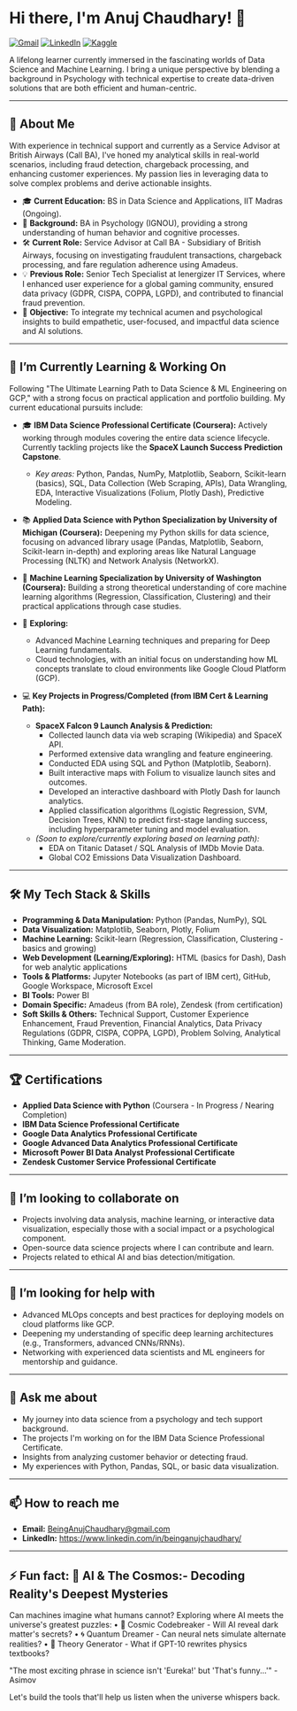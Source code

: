 # Hi there, I'm Anuj Chaudhary! 👋

<p align="left">
  <a href="mailto:BeingAnujChaudhary@gmail.com"><img src="https://img.shields.io/badge/Gmail-D14836?style=for-the-badge&logo=gmail&logoColor=white" alt="Gmail"/></a>
  <a href="https://www.linkedin.com/in/beinganujchaudhary/"><img src="https://img.shields.io/badge/LinkedIn-0077B5?style=for-the-badge&logo=linkedin&logoColor=white" alt="LinkedIn"/></a>
  <a href="https://www.kaggle.com/beinganujchaudhary"><img src="https://img.shields.io/badge/Kaggle-20BEFF?style=for-the-badge&logo=kaggle&logoColor=white" alt="Kaggle"/></a>
  </p>

A lifelong learner currently immersed in the fascinating worlds of Data Science and Machine Learning. I bring a unique perspective by blending a background in Psychology with technical expertise to create data-driven solutions that are both efficient and human-centric.

---

## 🔭 About Me

With experience in technical support and currently as a Service Advisor at British Airways (Call BA), I've honed my analytical skills in real-world scenarios, including fraud detection, chargeback processing, and enhancing customer experiences. My passion lies in leveraging data to solve complex problems and derive actionable insights.

* 🎓 **Current Education:** BS in Data Science and Applications, IIT Madras (Ongoing). 
* 🧠 **Background:** BA in Psychology (IGNOU), providing a strong understanding of human behavior and cognitive processes.
* 🛠️ **Current Role:** Service Advisor at Call BA - Subsidiary of British Airways, focusing on investigating fraudulent transactions, chargeback processing, and fare regulation adherence using Amadeus.
* 💡 **Previous Role:** Senior Tech Specialist at Ienergizer IT Services, where I enhanced user experience for a global gaming community, ensured data privacy (GDPR, CISPA, COPPA, LGPD), and contributed to financial fraud prevention.
* 🎯 **Objective:** To integrate my technical acumen and psychological insights to build empathetic, user-focused, and impactful data science and AI solutions.

---

## 🌱 I’m Currently Learning & Working On

Following "The Ultimate Learning Path to Data Science & ML Engineering on GCP," with a strong focus on practical application and portfolio building. My current educational pursuits include:

* 🎓 **IBM Data Science Professional Certificate (Coursera):** Actively working through modules covering the entire data science lifecycle. Currently tackling projects like the **SpaceX Launch Success Prediction Capstone**.
    * *Key areas:* Python, Pandas, NumPy, Matplotlib, Seaborn, Scikit-learn (basics), SQL, Data Collection (Web Scraping, APIs), Data Wrangling, EDA, Interactive Visualizations (Folium, Plotly Dash), Predictive Modeling.
* 📚 **Applied Data Science with Python Specialization by University of Michigan (Coursera):** Deepening my Python skills for data science, focusing on advanced library usage (Pandas, Matplotlib, Seaborn, Scikit-learn in-depth) and exploring areas like Natural Language Processing (NLTK) and Network Analysis (NetworkX).
* 🤖 **Machine Learning Specialization by University of Washington (Coursera):** Building a strong theoretical understanding of core machine learning algorithms (Regression, Classification, Clustering) and their practical applications through case studies.
* 🚀 **Exploring:**
    * Advanced Machine Learning techniques and preparing for Deep Learning fundamentals.
    * Cloud technologies, with an initial focus on understanding how ML concepts translate to cloud environments like Google Cloud Platform (GCP).

* 💻 **Key Projects in Progress/Completed (from IBM Cert & Learning Path):**
    * **SpaceX Falcon 9 Launch Analysis & Prediction:** 
        * Collected launch data via web scraping (Wikipedia) and SpaceX API.
        * Performed extensive data wrangling and feature engineering.
        * Conducted EDA using SQL and Python (Matplotlib, Seaborn).
        * Built interactive maps with Folium to visualize launch sites and outcomes.
        * Developed an interactive dashboard with Plotly Dash for launch analytics.
        * Applied classification algorithms (Logistic Regression, SVM, Decision Trees, KNN) to predict first-stage landing success, including hyperparameter tuning and model evaluation.
    * *(Soon to explore/currently exploring based on learning path):*
        * EDA on Titanic Dataset / SQL Analysis of IMDb Movie Data.
        * Global CO2 Emissions Data Visualization Dashboard.

---

## 🛠️ My Tech Stack & Skills

* **Programming & Data Manipulation:** Python (Pandas, NumPy), SQL
* **Data Visualization:** Matplotlib, Seaborn, Plotly, Folium
* **Machine Learning:** Scikit-learn (Regression, Classification, Clustering - basics and growing)
* **Web Development (Learning/Exploring):** HTML (basics for Dash), Dash for web analytic applications
* **Tools & Platforms:** Jupyter Notebooks (as part of IBM cert), GitHub, Google Workspace, Microsoft Excel
* **BI Tools:** Power BI
* **Domain Specific:** Amadeus (from BA role), Zendesk (from certification)
* **Soft Skills & Others:** Technical Support, Customer Experience Enhancement, Fraud Prevention, Financial Analytics, Data Privacy Regulations (GDPR, CISPA, COPPA, LGPD), Problem Solving, Analytical Thinking, Game Moderation.

---

## 🏆 Certifications

* **Applied Data Science with Python** (Coursera - In Progress / Nearing Completion)
* **IBM Data Science Professional Certificate** 
* **Google Data Analytics Professional Certificate**
* **Google Advanced Data Analytics Professional Certificate**
* **Microsoft Power BI Data Analyst Professional Certificate**
* **Zendesk Customer Service Professional Certificate**

---

## 👯 I’m looking to collaborate on

* Projects involving data analysis, machine learning, or interactive data visualization, especially those with a social impact or a psychological component.
* Open-source data science projects where I can contribute and learn.
* Projects related to ethical AI and bias detection/mitigation.

---

## 🤔 I’m looking for help with

* Advanced MLOps concepts and best practices for deploying models on cloud platforms like GCP.
* Deepening my understanding of specific deep learning architectures (e.g., Transformers, advanced CNNs/RNNs).
* Networking with experienced data scientists and ML engineers for mentorship and guidance.

---

## 💬 Ask me about

* My journey into data science from a psychology and tech support background.
* The projects I'm working on for the IBM Data Science Professional Certificate.
* Insights from analyzing customer behavior or detecting fraud.
* My experiences with Python, Pandas, SQL, or basic data visualization.

---

## 📫 How to reach me

* **Email:** BeingAnujChaudhary@gmail.com
* **LinkedIn:** https://www.linkedin.com/in/beinganujchaudhary/
---

## ⚡ Fun fact:  🌌 AI & The Cosmos:- Decoding Reality's Deepest Mysteries
Can machines imagine what humans cannot? Exploring where AI meets the universe's greatest puzzles:
• 🔭 Cosmic Codebreaker - Will AI reveal dark matter's secrets?
• 🌀 Quantum Dreamer - Can neural nets simulate alternate realities?
• 🧠 Theory Generator - What if GPT-10 rewrites physics textbooks?

"The most exciting phrase in science isn't 'Eureka!' but 'That's funny...'" - Asimov

Let's build the tools that'll help us listen when the universe whispers back.
